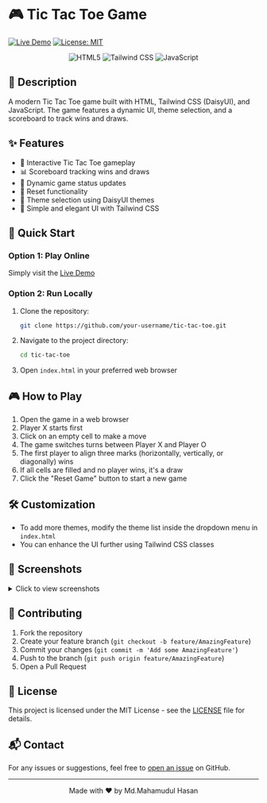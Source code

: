 # 🎮 Tic Tac Toe Game

[![Live Demo](https://img.shields.io/badge/Live-Demo-brightgreen)](https://mhmithun.github.io/Tic-Tac-Toe-Game/)
[![License: MIT](https://img.shields.io/badge/License-MIT-yellow.svg)](https://opensource.org/licenses/MIT)

<p align="center">
	<img src="https://img.shields.io/badge/HTML5-E34F26?style=for-the-badge&logo=html5&logoColor=white" alt="HTML5"/>
	<img src="https://img.shields.io/badge/Tailwind_CSS-38B2AC?style=for-the-badge&logo=tailwind-css&logoColor=white" alt="Tailwind CSS"/>
	<img src="https://img.shields.io/badge/JavaScript-F7DF1E?style=for-the-badge&logo=javascript&logoColor=black" alt="JavaScript"/>
</p>

## 📝 Description

A modern Tic Tac Toe game built with HTML, Tailwind CSS (DaisyUI), and JavaScript. The game features a dynamic UI, theme selection, and a scoreboard to track wins and draws.

## ✨ Features

- 🎯 Interactive Tic Tac Toe gameplay
- 📊 Scoreboard tracking wins and draws
- 🔄 Dynamic game status updates
- 🔁 Reset functionality
- 🎨 Theme selection using DaisyUI themes
- 💅 Simple and elegant UI with Tailwind CSS

## 🚀 Quick Start

### Option 1: Play Online
Simply visit the [Live Demo](https://mhmithun.github.io/Tic-Tac-Toe-Game/)

### Option 2: Run Locally

1. Clone the repository:
	 ```bash
	 git clone https://github.com/your-username/tic-tac-toe.git
	 ```
2. Navigate to the project directory:
	 ```bash
	 cd tic-tac-toe
	 ```
3. Open `index.html` in your preferred web browser

## 🎮 How to Play

1. Open the game in a web browser
2. Player X starts first
3. Click on an empty cell to make a move
4. The game switches turns between Player X and Player O
5. The first player to align three marks (horizontally, vertically, or diagonally) wins
6. If all cells are filled and no player wins, it's a draw
7. Click the "Reset Game" button to start a new game

## 🛠️ Customization

- To add more themes, modify the theme list inside the dropdown menu in `index.html`
- You can enhance the UI further using Tailwind CSS classes

## 📸 Screenshots

<details>
<summary>Click to view screenshots</summary>

[Add your screenshots here]

</details>

## 🤝 Contributing

1. Fork the repository
2. Create your feature branch (`git checkout -b feature/AmazingFeature`)
3. Commit your changes (`git commit -m 'Add some AmazingFeature'`)
4. Push to the branch (`git push origin feature/AmazingFeature`)
5. Open a Pull Request

## 📄 License

This project is licensed under the MIT License - see the [LICENSE](LICENSE) file for details.

## 📬 Contact

For any issues or suggestions, feel free to [open an issue](https://github.com/your-username/tic-tac-toe/issues) on GitHub.

---

<p align="center">
	Made with ❤️ by Md.Mahamudul Hasan
